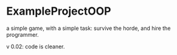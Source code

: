 # ExampleProjectOOP
a simple game, with a simple task: survive the horde, and hire the programmer.


v 0.02: code is cleaner.

